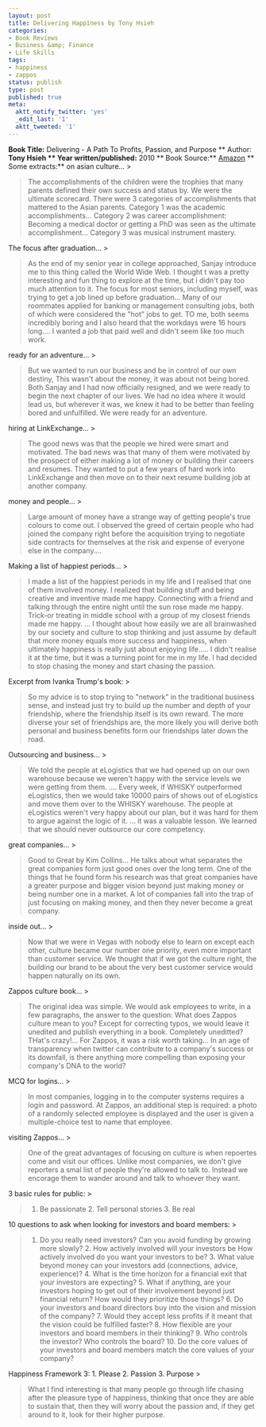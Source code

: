```yaml
---
layout: post
title: Delivering Happiness by Tony Hsieh
categories:
- Book Reviews
- Business &amp; Finance
- Life Skills
tags:
- happiness
- zappos
status: publish
type: post
published: true
meta:
  aktt_notify_twitter: 'yes'
  _edit_last: '1'
  aktt_tweeted: '1'
---
```

**Book Title:** Delivering - A Path To Profits, Passion, and Purpose ** Author: **Tony Hsieh ** Year written/published:** 2010 ** Book Source:** [Amazon](http://www.amazon.com/Delivering-Happiness-Profits-Passion-Purpose/dp/0446563048) ** Some extracts:** on asian culture... >  

> The accomplishments of the children were the trophies that many parents defined their own success and status by. We were the ultimate scorecard. There were 3 categories of accomplishments that mattered to the Asian parents. Category 1 was the academic accomplishments... Category 2 was career accomplishment: Becoming a medical doctor or getting a PhD was seen as the ultimate accomplishment... Category 3 was musical instrument mastery.

The focus after graduation... >  

> As the end of my senior year in college approached, Sanjay introduce me to this thing called the World Wide Web. I thought t was a pretty interesting and fun thing to explore at the time, but i didn't pay too much attention to it. The focus for most seniors, including myself, was trying to get a job lined up before graduation... Many of our roommates applied for banking or management consulting jobs, both of which were considered the "hot" jobs to get. TO me, both seems incredibly boring and I also heard that the workdays were 16 hours long.... I wanted a job that paid well and didn't seem like too much work.

ready for an adventure... >  

> But we wanted to run our business and be in control of our own destiny, This wasn't about the money, it was about not being bored. Both Sanjay and I had now officially resigned, and we were ready to begin the next chapter of our lives. We had no idea where it would lead us, but wherever it was, we knew it had to be better than feeling bored and unfulfilled. We were ready for an adventure.

hiring at LinkExchange... >  

> The good news was that the people we hired were smart and motivated. The bad news was that many of them were motivated by the prospect of either making a lot of money or building their careers and resumes. They wanted to put a few years of hard work into LinkExchange and then move on to their next resume building job at another company.

money and people... >  

> Large amount of money have a strange way of getting people's true colours to come out. I observed the greed of certain people who had joined the company right before the acquisition trying to negotiate side contracts for themselves at the risk and expense of everyone else in the company....

Making a list of happiest periods... >  

> I made a list of the happiest periods in my life and I realised that one of them involved money. I realized that building stuff and being creative and inventive made me happy. Connecting with a friend and talking through the entire night until the sun rose made me happy. Trick-or treating in middle school with a group of my closest friends made me happy. ... I thought about how easily we are all brainwashed by our society and culture to stop thinking and just assume by default that more money equals more success and happiness, when ultimately happiness is really just about enjoying life..... I didn't realise it at the time, but it was a turning point for me in my life. I had decided to stop chasing the money and start chasing the passion.

Excerpt from Ivanka Trump's book: >  

> So my advice is to stop trying to "network" in the traditional business sense, and instead just try to build up the number and depth of your friendship, where the friendship itself is its own reward. The more diverse your set of friendships are, the more likely you will derive both personal and business benefits form our friendships later down the road.

Outsourcing and business... >  

> We told the people at eLogistics that we had opened up on our own warehouse because we weren't happy with the service levels we were getting from them. .... Every week, if WHISKY outperformed eLogistics, then we would take 10000 pairs of shows out of eLogistics and move them over to the WHISKY warehouse. The people at eLogistics weren't very happy about our plan, but it was hard for them to argue against the logic of it. ... it was a valuable lesson. We learned that we should never outsource our core competency.

great companies... >  

> Good to Great by Kim Collins... He talks about what separates the great companies form just good ones over the long term. One of the things that he found form his research was that great companies have a greater purpose and bigger vision beyond just making money or being number one in a market. A lot of companies fall into the trap of just focusing on making money, and then they never become a great company.

inside out... >  

> Now that we were in Vegas with nobody else to learn on except each other, culture became our number one priority, even more important than customer service. We thought that if we got the culture right, the building our brand to be about the very best customer service would happen naturally on its own.

Zappos culture book... >  

> The original idea was simple. We would ask employees to write, in a few paragraphs, the answer to the question: What does Zappos culture mean to you? Except for correcting typos, we would leave it unedited and publish everything in a book. Completely uneditted? THat's crazy!... For Zappos, it was a risk worth taking... In an age of transparency when twitter can contribute to a company's success or its downfall, is there anything more compelling than exposing your company's DNA to the world?

MCQ for logins... >  

> In most companies, logging in to the computer systems requires a login and password. At Zappos, an additional step is required: a photo of a randomly selected employee is displayed and the user is given a multiple-choice test to name that employee.

visiting Zappos... >  

> One of the great advantages of focusing on culture is when repoertes come and visit our offices. Unlike most companies, we don't give reporters a smal list of people they're allowed to talk to. Instead we encorage them to wander around and talk to whoever they want.

3 basic rules for public: >  

> 1. Be passionate 2. Tell personal stories 3. Be real

10 questions to ask when looking for investors and board members: >  

> 1. Do you really need investors? Can you avoid funding by growing more slowly? 2. How actively involved will your investors be How actively involved do you want your investors to be? 3. What value beyond money can your investors add (connections, advice, experience)? 4. What is the time horizon for a financial exit that your investors are expecting? 5. What if anything, are your investors hoping to get out of their involvement beyond just financial return? How would they prioritize those things? 6. Do your investors and board directors buy into the vision and mission of the company? 7. Would they accept less profits if it meant that the vision could be fulfilled faster? 8. How flexible are your investors and board members in their thinking? 9. Who controls the investor? Who controls the board? 10. Do the core values of your investors and board members match the core values of your company?

Happiness Framework 3: 1. Please 2. Passion 3. Purpose >  

> What I find interesting is that many people go through life chasing after the pleasure type of happiness, thinking that once they are able to sustain that, then they will worry about the passion and, if they get around to it, look for their higher purpose.

